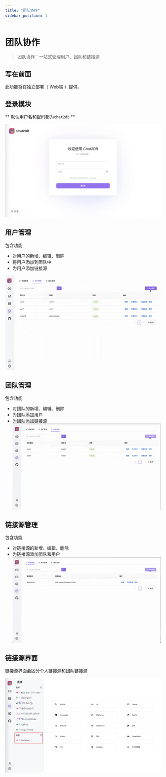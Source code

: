 ```yaml
---
title: "团队协作"
sidebar_position: 1
---
```


# 团队协作

> 团队协作：一站式管理用户、团队和链接源

## 写在前面

此功能将在独立部署（ Web端 ）提供。

## 登录模块

** 默认用户名和密码都为`chat2db` **

![team_login](../img/team_login.png)

## 用户管理
包含功能
- 对用户的新增、编辑、删除
- 将用户添加到团队中
- 为用户添加链接源

![](../img/team_user.gif)

## 团队管理
包含功能
- 对团队的新增、编辑、删除
- 为团队添加用户
- 为团队添加链接源
![](../img/team_team.gif)

## 链接源管理
包含功能
- 对链接源的新增、编辑、删除
- 为链接源添加团队和用户
![](../img/team_datasource.gif)


## 链接源界面

链接源界面会区分个人链接源和团队链接源

![team_connection](../img/team_connection.png)

